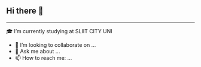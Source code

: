## Hi there 👋

---

🎓 I’m currently studying at SLIIT CITY UNI
- 👯 I’m looking to collaborate on ...
- 💬 Ask me about ...
- 📫 How to reach me: ...
